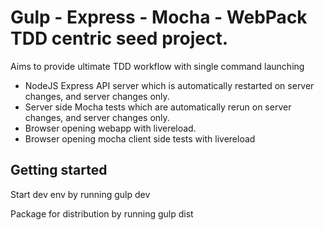 # Gulp - Express - Mocha - WebPack TDD centric seed project.

Aims to provide ultimate TDD workflow with single command launching
- NodeJS Express API server which is automatically restarted on server changes, and server changes only.
- Server side Mocha tests which are automatically rerun on server changes, and server changes only.
- Browser opening webapp with livereload.
- Browser opening mocha client side tests with livereload


## Getting started

Start dev env by running
    gulp dev

Package for distribution by running
    gulp dist


